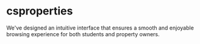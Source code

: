 # csproperties
We've designed an intuitive interface that ensures a smooth and enjoyable browsing experience for both students and property owners.
